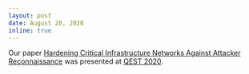 ```yaml
---
layout: post
date: August 28, 2020
inline: true
---
```


Our paper <a href="assets/pdf/qest_2020.pdf">Hardening Critical Infrastructure Networks Against Attacker Reconnaissance</a> was presented at <a href= "http://www.qest.org/qest2020/">QEST 2020</a>. 